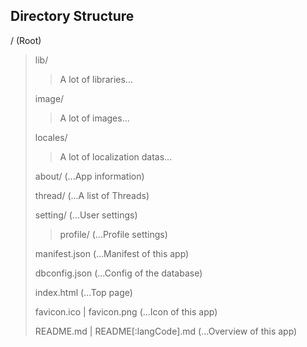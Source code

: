## Directory Structure
/ (Root)
> lib/
>> A lot of libraries...
>> 
> image/
>> A lot of images...
>> 
> locales/
>> A lot of localization datas...
>> 
> about/ (...App information)
> 
> thread/ (...A list of Threads)
> 
> setting/ (...User settings)
>> profile/ (...Profile settings)
>> 
> manifest.json (...Manifest of this app)
> 
> dbconfig.json (...Config of the database)
> 
> index.html (...Top page)
> 
> favicon.ico | favicon.png (...Icon of this app)
> 
> README.md | README[:langCode].md (...Overview of this app)